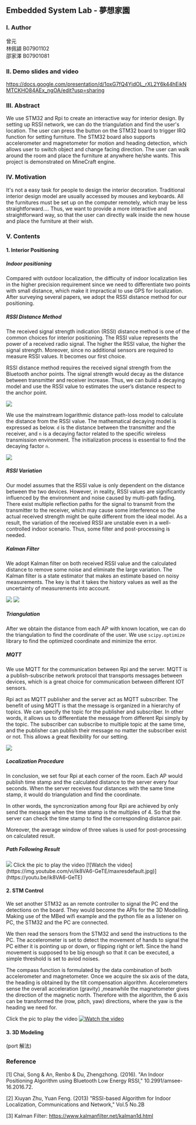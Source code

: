## Embedded System Lab - 夢想家園

### I. Author
曾元 <br>
林佩潁 B07901102 <br>
邵家澤 B07901081 <br>

### II. Demo slides and video
https://docs.google.com/presentation/d/1oxG7fQ4YjdOL_rXL2Y6k44hEikNMTCKHO84AEx_ngOA/edit?usp=sharing

### III. Abstract
We use STM32 and Rpi to create an interactive way for interior design. By setting up RSSI network, we 
can do the triangulation and find the user's location. The user can press the button on the STM32 board 
to trigger IRQ function for setting furniture. The STM32 board also supports accelerometer and magnetometer 
for motion and heading detection, which allows user to switch object and change facing direction. The user 
can walk around the room and place the furniture at anywhere he/she wants. This project is demonstrated on 
MineCraft engine.

### IV. Motivation
It's not a easy task for people to design the interior decoration. Traditional interior design model are 
usually accessed by mouses and keyboards. All the furnitures must be set up on the computer remotely, which 
may be less straightforward.... Thus, we want to provide a more interactive and straightforward way, so that 
the user can directly walk inside the new house and place the furniture at their wish. 

### V. Contents

#### 1. Interior Positioning 

##### Indoor positioning
Compared with outdoor localization, the difficulty of indoor localization lies in the higher precision 
requirement since we need to differentiate two points with small distance, which make it impractical to use 
GPS for localization. After surveying several papers, we adopt the RSSI distance method for our positioning.

##### RSSI Distance Method
The received signal strength indication (RSSI) distance method is one of the common choices for interior 
positioning. The RSSI value represents the power of a received radio signal. The higher the RSSI value, 
the higher the signal strength. Moreover, since no additional sensors are required to measure RSSI values. 
It becomes our first choice.

RSSI distance method requires the received signal strength from the Bluetooth anchor points. The signal 
strength would decay as the distance between transmitter and receiver increase. Thus, we can build a decaying 
model and use the RSSI value to estimates the user’s distance respect to the anchor point. 

<img src="./pic/Decaying.PNG">

We use the mainstream logarithmic distance path-loss model to calculate the distance from the RSSI value. 
The mathematical decaying model is expressed as below. `d` is the distance between the transmitter and 
the receiver, and `n` is a decaying factor related to the specific wireless transmission environment. The 
initialization process is essential to find the decaying factor `n`. 

<img src="./pic/Formula.PNG">

##### RSSI Variation
Our model assumes that the RSSI value is only dependent on the distance between the two devices. However, 
in reality, RSSI values are significantly influenced by the environment and noise caused by multi-path 
fading. There exist multiple reflection paths for the signal to transmit from the transmitter to the 
receiver, which may cause some interference so the actual received strength might be quite different from 
the ideal model. As a result, the variation of the received RSSI are unstable even in a well-controlled 
indoor scenario. Thus, some filter and post-processing is needed.

##### Kalman Filter
We adopt Kalman filter on both received RSSI value and the calculated distance to remove some noise and 
eliminate the large variation. The Kalman filter is a state estimator that makes an estimate based on 
noisy measurements. The key is that it takes the history values as well as the uncertainty of measurements 
into account. 

<img src="./pic/HighKalmanGain.png">
<img src="./pic/LowKalmanGain.png">

##### Triangulation
After we obtain the distance from each AP with known location, we can do the triangulation to find the 
coordinate of the user. We use `scipy.optimize` library to find the optimized coordinate and minimize 
the error.

##### MQTT
We use MQTT for the communication between Rpi and the server. MQTT is a publish-subscribe network 
protocol that transports messages between devices, which is a great choice for communication between 
different IOT sensors. 

Rpi act as MQTT publisher and the server act as MQTT subscriber. The benefit of using MQTT is that the 
message is organized in a hierarchy of topics. We can specify the topic for the publisher and subscriber. 
In other words, it allows us to differentiate the message from different Rpi simply by the topic. The 
subscriber can subscribe to multiple topic at the same time, and the publisher can publish their message 
no matter the subscriber exist or not. This allows a great flexibility for our setting. 

<img src="./pic/Mqtt.PNG">

##### Localization Procedure
In conclusion, we set four Rpi at each corner of the room. Each AP would publish time stamp and the 
calculated distance to the server every four seconds. When the server receives four distances with the 
same time stamp, it would do triangulation and find the coordinate. 

In other words, the syncronization among four Rpi are achieved by only send the message when the time 
stamp is the multiples of 4. So that the server can check the time stamp to find the corresponding 
distance pair. 

Moreover, the average window of three values is used for post-processing on calculated result.

##### Path Following Result
<img src="./pic/PathFollowing.PNG">
Click the pic to play the video
[![Watch the video](https://img.youtube.com/vi/ik8VA6-GeTE/maxresdefault.jpg)](https://youtu.be/ik8VA6-GeTE)


#### 2. STM Control
We set another STM32 as an remote controller to signal the PC end the detections on the board. They would become the APIs for the 3D Modelling. Making use of the MBed wifi example and the python file as a listener on PC, the STM32 and the PC are connected. 

We then read the sensors from the STM32 and send the instructions to the PC. The accelerometer is set to detect the movement of hands to signal the PC either it is pointing up or down, or flipping right or left. Since the hand movement is supposed to be big enough so that it can be executed, a simple threshold is set to aviod noises. 

The compass function is formulated by the data combination of both accelerometer and magnetometer. Once we acquire the six axis of the data, the heading is obtained by the tilt compensation algorithm. Accelerometers sense the overall acceleration (gravity) ,meanwhile the magnetometer gives the direction of the magnetic north. Therefore with the algorithm, the 6 axis can be transformed the (row, pitch, yaw) directions, where the yaw is the heading we need for.

Click the pic to play the video
[![Watch the video](https://img.youtube.com/vi/dv1iVX8y734/maxresdefault.jpg)](https://youtu.be/dv1iVX8y734)

#### 3. 3D Modeling
(port 解法)

### Reference
[1] Chai, Song & An, Renbo & Du, Zhengzhong. (2016). "An Indoor Positioning Algorithm using Bluetooth Low Energy RSSI," 10.2991/amsee-16.2016.72. 

[2] Xiuyan Zhu, Yuan Feng. (2013) "RSSI-based Algorithm for Indoor Localization, Communications and Network," Vol.5 No.2B

[3] Kalman Filter: https://www.kalmanfilter.net/kalman1d.html



